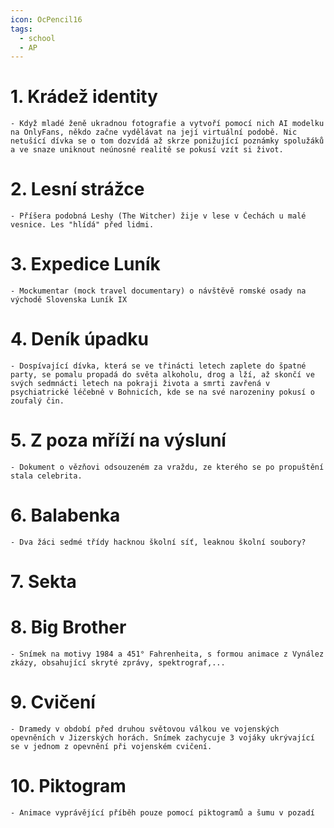 ```yaml
---
icon: OcPencil16
tags:
  - school
  - AP
---
```

# 1. Krádež identity
	- Když mladé ženě ukradnou fotografie a vytvoří pomocí nich AI modelku na OnlyFans, někdo začne vydělávat na její virtuální podobě. Nic netušící dívka se o tom dozvídá až skrze ponižující poznámky spolužáků a ve snaze uniknout neúnosné realitě se pokusí vzít si život.
# 2. Lesní strážce
	- Příšera podobná Leshy (The Witcher) žije v lese v Čechách u malé vesnice. Les "hlídá" před lidmi.
# 3. Expedice Luník
	- Mockumentar (mock travel documentary) o návštěvě romské osady na východě Slovenska Luník IX
# 4. Deník úpadku
	- Dospívající dívka, která se ve třinácti letech zaplete do špatné party, se pomalu propadá do světa alkoholu, drog a lží, až skončí ve svých sedmnácti letech na pokraji života a smrti zavřená v psychiatrické léčebně v Bohnicích, kde se na své narozeniny pokusí o zoufalý čin.
# 5. Z poza mříží na výsluní
	- Dokument o vězňovi odsouzeném za vraždu, ze kterého se po propuštění stala celebrita.
# 6. Balabenka
	- Dva žáci sedmé třídy hacknou školní síť, leaknou školní soubory?
# 7. Sekta

# 8. Big Brother 
    - Snímek na motivy 1984 a 451° Fahrenheita, s formou animace z Vynález zkázy, obsahující skryté zprávy, spektrograf,...
# 9. Cvičení 
    - Dramedy v období před druhou světovou válkou ve vojenských opevněních v Jizerských horách. Snímek zachycuje 3 vojáky ukrývající se v jednom z opevnění při vojenském cvičení.
# 10. Piktogram 
    - Animace vyprávějící příběh pouze pomocí piktogramů a šumu v pozadí  